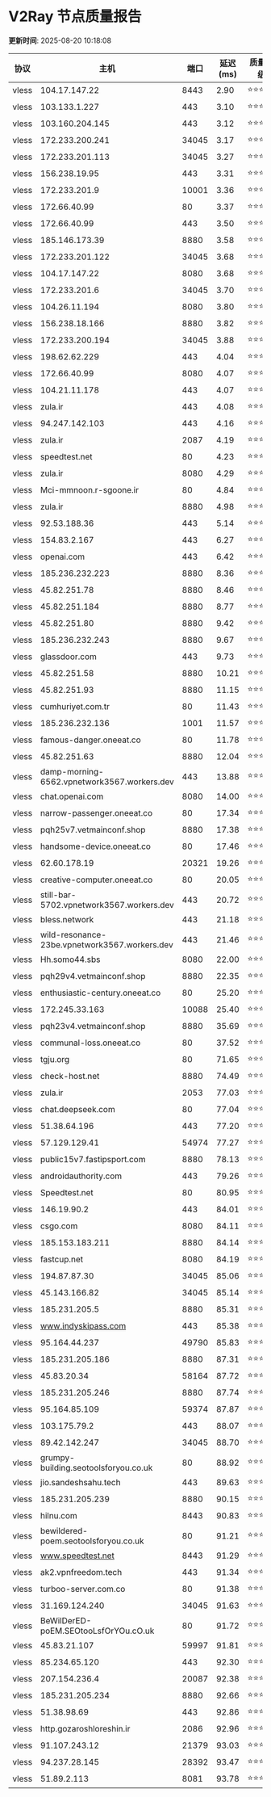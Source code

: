 # V2Ray 节点质量报告

**更新时间**: 2025-08-20 10:18:08

| 协议 | 主机 | 端口 | 延迟(ms) | 质量评级 |
|------|------|------|----------|----------|
| vless | 104.17.147.22 | 8443 | 2.90 | ⭐️⭐️⭐️⭐️⭐️ |
| vless | 103.133.1.227 | 443 | 3.10 | ⭐️⭐️⭐️⭐️⭐️ |
| vless | 103.160.204.145 | 443 | 3.12 | ⭐️⭐️⭐️⭐️⭐️ |
| vless | 172.233.200.241 | 34045 | 3.17 | ⭐️⭐️⭐️⭐️⭐️ |
| vless | 172.233.201.113 | 34045 | 3.27 | ⭐️⭐️⭐️⭐️⭐️ |
| vless | 156.238.19.95 | 443 | 3.31 | ⭐️⭐️⭐️⭐️⭐️ |
| vless | 172.233.201.9 | 10001 | 3.36 | ⭐️⭐️⭐️⭐️⭐️ |
| vless | 172.66.40.99 | 80 | 3.37 | ⭐️⭐️⭐️⭐️⭐️ |
| vless | 172.66.40.99 | 443 | 3.50 | ⭐️⭐️⭐️⭐️⭐️ |
| vless | 185.146.173.39 | 8880 | 3.58 | ⭐️⭐️⭐️⭐️⭐️ |
| vless | 172.233.201.122 | 34045 | 3.68 | ⭐️⭐️⭐️⭐️⭐️ |
| vless | 104.17.147.22 | 8080 | 3.68 | ⭐️⭐️⭐️⭐️⭐️ |
| vless | 172.233.201.6 | 34045 | 3.70 | ⭐️⭐️⭐️⭐️⭐️ |
| vless | 104.26.11.194 | 8080 | 3.80 | ⭐️⭐️⭐️⭐️⭐️ |
| vless | 156.238.18.166 | 8880 | 3.82 | ⭐️⭐️⭐️⭐️⭐️ |
| vless | 172.233.200.194 | 34045 | 3.88 | ⭐️⭐️⭐️⭐️⭐️ |
| vless | 198.62.62.229 | 443 | 4.04 | ⭐️⭐️⭐️⭐️⭐️ |
| vless | 172.66.40.99 | 8080 | 4.07 | ⭐️⭐️⭐️⭐️⭐️ |
| vless | 104.21.11.178 | 443 | 4.07 | ⭐️⭐️⭐️⭐️⭐️ |
| vless | zula.ir | 443 | 4.08 | ⭐️⭐️⭐️⭐️⭐️ |
| vless | 94.247.142.103 | 443 | 4.16 | ⭐️⭐️⭐️⭐️⭐️ |
| vless | zula.ir | 2087 | 4.19 | ⭐️⭐️⭐️⭐️⭐️ |
| vless | speedtest.net | 80 | 4.23 | ⭐️⭐️⭐️⭐️⭐️ |
| vless | zula.ir | 8080 | 4.29 | ⭐️⭐️⭐️⭐️⭐️ |
| vless | Mci-mmnoon.r-sgoone.ir | 80 | 4.84 | ⭐️⭐️⭐️⭐️⭐️ |
| vless | zula.ir | 8880 | 4.98 | ⭐️⭐️⭐️⭐️⭐️ |
| vless | 92.53.188.36 | 443 | 5.14 | ⭐️⭐️⭐️⭐️⭐️ |
| vless | 154.83.2.167 | 443 | 6.27 | ⭐️⭐️⭐️⭐️⭐️ |
| vless | openai.com | 443 | 6.42 | ⭐️⭐️⭐️⭐️⭐️ |
| vless | 185.236.232.223 | 8880 | 8.36 | ⭐️⭐️⭐️⭐️⭐️ |
| vless | 45.82.251.78 | 8880 | 8.46 | ⭐️⭐️⭐️⭐️⭐️ |
| vless | 45.82.251.184 | 8880 | 8.77 | ⭐️⭐️⭐️⭐️⭐️ |
| vless | 45.82.251.80 | 8880 | 9.42 | ⭐️⭐️⭐️⭐️⭐️ |
| vless | 185.236.232.243 | 8880 | 9.67 | ⭐️⭐️⭐️⭐️⭐️ |
| vless | glassdoor.com | 443 | 9.73 | ⭐️⭐️⭐️⭐️⭐️ |
| vless | 45.82.251.58 | 8880 | 10.21 | ⭐️⭐️⭐️⭐️⭐️ |
| vless | 45.82.251.93 | 8880 | 11.15 | ⭐️⭐️⭐️⭐️⭐️ |
| vless | cumhuriyet.com.tr | 80 | 11.43 | ⭐️⭐️⭐️⭐️⭐️ |
| vless | 185.236.232.136 | 1001 | 11.57 | ⭐️⭐️⭐️⭐️⭐️ |
| vless | famous-danger.oneeat.co | 80 | 11.78 | ⭐️⭐️⭐️⭐️⭐️ |
| vless | 45.82.251.63 | 8880 | 12.04 | ⭐️⭐️⭐️⭐️⭐️ |
| vless | damp-morning-6562.vpnetwork3567.workers.dev | 443 | 13.88 | ⭐️⭐️⭐️⭐️⭐️ |
| vless | chat.openai.com | 8080 | 14.00 | ⭐️⭐️⭐️⭐️⭐️ |
| vless | narrow-passenger.oneeat.co | 80 | 17.34 | ⭐️⭐️⭐️⭐️⭐️ |
| vless | pqh25v7.vetmainconf.shop | 8880 | 17.38 | ⭐️⭐️⭐️⭐️⭐️ |
| vless | handsome-device.oneeat.co | 80 | 17.46 | ⭐️⭐️⭐️⭐️⭐️ |
| vless | 62.60.178.19 | 20321 | 19.26 | ⭐️⭐️⭐️⭐️⭐️ |
| vless | creative-computer.oneeat.co | 80 | 20.05 | ⭐️⭐️⭐️⭐️⭐️ |
| vless | still-bar-5702.vpnetwork3567.workers.dev | 443 | 20.72 | ⭐️⭐️⭐️⭐️⭐️ |
| vless | bless.network | 443 | 21.18 | ⭐️⭐️⭐️⭐️⭐️ |
| vless | wild-resonance-23be.vpnetwork3567.workers.dev | 443 | 21.46 | ⭐️⭐️⭐️⭐️⭐️ |
| vless | Hh.somo44.sbs | 8080 | 22.00 | ⭐️⭐️⭐️⭐️⭐️ |
| vless | pqh29v4.vetmainconf.shop | 8880 | 22.35 | ⭐️⭐️⭐️⭐️⭐️ |
| vless | enthusiastic-century.oneeat.co | 80 | 25.20 | ⭐️⭐️⭐️⭐️⭐️ |
| vless | 172.245.33.163 | 10088 | 25.40 | ⭐️⭐️⭐️⭐️⭐️ |
| vless | pqh23v4.vetmainconf.shop | 8880 | 35.69 | ⭐️⭐️⭐️⭐️⭐️ |
| vless | communal-loss.oneeat.co | 80 | 37.52 | ⭐️⭐️⭐️⭐️⭐️ |
| vless | tgju.org | 80 | 71.65 | ⭐️⭐️⭐️⭐️⭐️ |
| vless | check-host.net | 8880 | 74.49 | ⭐️⭐️⭐️⭐️⭐️ |
| vless | zula.ir | 2053 | 77.03 | ⭐️⭐️⭐️⭐️⭐️ |
| vless | chat.deepseek.com | 80 | 77.04 | ⭐️⭐️⭐️⭐️⭐️ |
| vless | 51.38.64.196 | 443 | 77.20 | ⭐️⭐️⭐️⭐️⭐️ |
| vless | 57.129.129.41 | 54974 | 77.27 | ⭐️⭐️⭐️⭐️⭐️ |
| vless | public15v7.fastipsport.com | 8880 | 78.13 | ⭐️⭐️⭐️⭐️⭐️ |
| vless | androidauthority.com | 443 | 79.26 | ⭐️⭐️⭐️⭐️⭐️ |
| vless | Speedtest.net | 80 | 80.95 | ⭐️⭐️⭐️⭐️⭐️ |
| vless | 146.19.90.2 | 443 | 84.01 | ⭐️⭐️⭐️⭐️⭐️ |
| vless | csgo.com | 8080 | 84.11 | ⭐️⭐️⭐️⭐️⭐️ |
| vless | 185.153.183.211 | 8880 | 84.14 | ⭐️⭐️⭐️⭐️⭐️ |
| vless | fastcup.net | 8080 | 84.19 | ⭐️⭐️⭐️⭐️⭐️ |
| vless | 194.87.87.30 | 34045 | 85.06 | ⭐️⭐️⭐️⭐️⭐️ |
| vless | 45.143.166.82 | 34045 | 85.14 | ⭐️⭐️⭐️⭐️⭐️ |
| vless | 185.231.205.5 | 8880 | 85.31 | ⭐️⭐️⭐️⭐️⭐️ |
| vless | www.indyskipass.com | 443 | 85.38 | ⭐️⭐️⭐️⭐️⭐️ |
| vless | 95.164.44.237 | 49790 | 85.83 | ⭐️⭐️⭐️⭐️⭐️ |
| vless | 185.231.205.186 | 8880 | 87.31 | ⭐️⭐️⭐️⭐️⭐️ |
| vless | 45.83.20.34 | 58164 | 87.72 | ⭐️⭐️⭐️⭐️⭐️ |
| vless | 185.231.205.246 | 8880 | 87.74 | ⭐️⭐️⭐️⭐️⭐️ |
| vless | 95.164.85.109 | 59374 | 87.87 | ⭐️⭐️⭐️⭐️⭐️ |
| vless | 103.175.79.2 | 443 | 88.07 | ⭐️⭐️⭐️⭐️⭐️ |
| vless | 89.42.142.247 | 34045 | 88.70 | ⭐️⭐️⭐️⭐️⭐️ |
| vless | grumpy-building.seotoolsforyou.co.uk | 80 | 88.92 | ⭐️⭐️⭐️⭐️⭐️ |
| vless | jio.sandeshsahu.tech | 443 | 89.63 | ⭐️⭐️⭐️⭐️⭐️ |
| vless | 185.231.205.239 | 8880 | 90.15 | ⭐️⭐️⭐️⭐️⭐️ |
| vless | hilnu.com | 8443 | 90.83 | ⭐️⭐️⭐️⭐️⭐️ |
| vless | bewildered-poem.seotoolsforyou.co.uk | 80 | 91.21 | ⭐️⭐️⭐️⭐️⭐️ |
| vless | www.speedtest.net | 8443 | 91.29 | ⭐️⭐️⭐️⭐️⭐️ |
| vless | ak2.vpnfreedom.tech | 443 | 91.34 | ⭐️⭐️⭐️⭐️⭐️ |
| vless | turboo-server.com.co | 80 | 91.38 | ⭐️⭐️⭐️⭐️⭐️ |
| vless | 31.169.124.240 | 34045 | 91.63 | ⭐️⭐️⭐️⭐️⭐️ |
| vless | BeWilDerED-poEM.SEOtooLsfOrYOu.cO.uk | 80 | 91.72 | ⭐️⭐️⭐️⭐️⭐️ |
| vless | 45.83.21.107 | 59997 | 91.81 | ⭐️⭐️⭐️⭐️⭐️ |
| vless | 85.234.65.120 | 443 | 92.30 | ⭐️⭐️⭐️⭐️⭐️ |
| vless | 207.154.236.4 | 20087 | 92.38 | ⭐️⭐️⭐️⭐️⭐️ |
| vless | 185.231.205.234 | 8880 | 92.66 | ⭐️⭐️⭐️⭐️⭐️ |
| vless | 51.38.98.69 | 443 | 92.86 | ⭐️⭐️⭐️⭐️⭐️ |
| vless | http.gozaroshloreshin.ir | 2086 | 92.96 | ⭐️⭐️⭐️⭐️⭐️ |
| vless | 91.107.243.12 | 21379 | 93.03 | ⭐️⭐️⭐️⭐️⭐️ |
| vless | 94.237.28.145 | 28392 | 93.47 | ⭐️⭐️⭐️⭐️⭐️ |
| vless | 51.89.2.113 | 8081 | 93.78 | ⭐️⭐️⭐️⭐️⭐️ |
